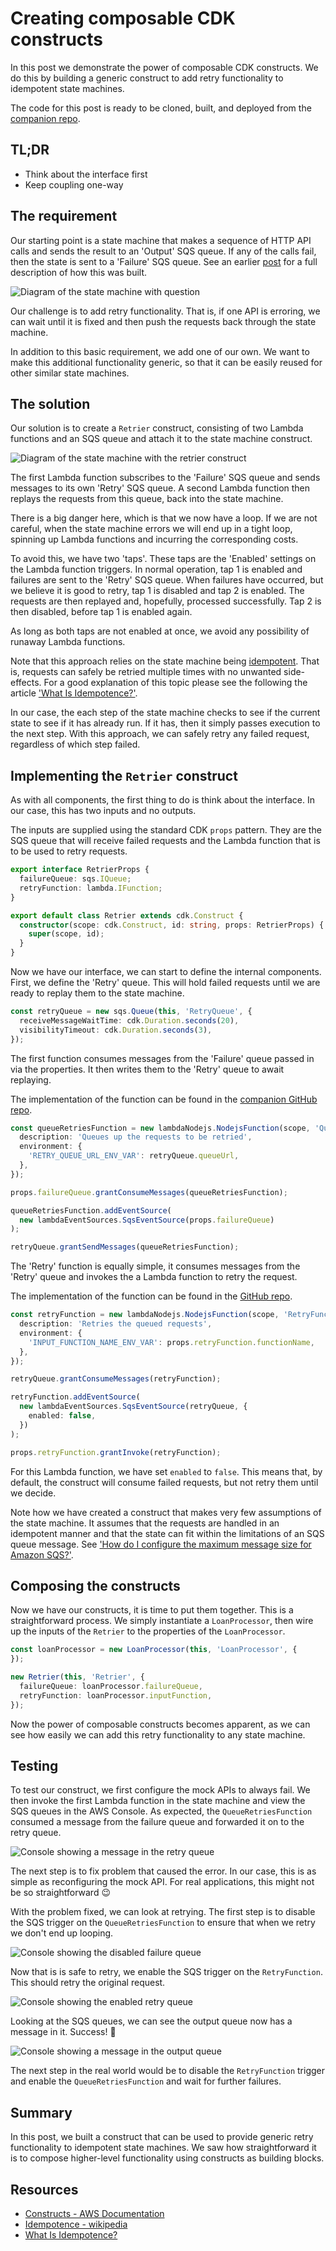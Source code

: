 # Creating composable CDK constructs

In this post we demonstrate the power of composable CDK constructs. We do this by building a generic construct to add retry functionality to idempotent state machines.

The code for this post is ready to be cloned, built, and deployed from the [companion repo](https://github.com/andybalham/blog-composable-cdk-constructs).

## TL;DR

- Think about the interface first
- Keep coupling one-way

## The requirement

Our starting point is a state machine that makes a sequence of HTTP API calls and sends the result to an 'Output' SQS queue. If any of the calls fail, then the state is sent to a 'Failure' SQS queue. See an earlier [post](https://aws.hashnode.com/building-a-state-machine-with-lambda-destinations-and-cdk) for a full description of how this was built.

![Diagram of the state machine with question](https://github.com/andybalham/blog-source-code/blob/master/blog-posts/images/composable-cdk-constructs/state-machine.png?raw=true)

Our challenge is to add retry functionality. That is, if one API is erroring, we can wait until it is fixed and then push the requests back through the state machine.

In addition to this basic requirement, we add one of our own. We want to make this additional functionality generic, so that it can be easily reused for other similar state machines.

## The solution

Our solution is to create a `Retrier` construct, consisting of two Lambda functions and an SQS queue and attach it to the state machine construct.

![Diagram of the state machine with the retrier construct](https://github.com/andybalham/blog-source-code/blob/master/blog-posts/images/composable-cdk-constructs/state-machine-with-retrier.png?raw=true)

The first Lambda function subscribes to the 'Failure' SQS queue and sends messages to its own 'Retry' SQS queue. A second Lambda function then replays the requests from this queue, back into the state machine.

There is a big danger here, which is that we now have a loop. If we are not careful, when the state machine errors we will end up in a tight loop, spinning up Lambda functions and incurring the corresponding costs.

To avoid this, we have two 'taps'. These taps are the 'Enabled' settings on the Lambda function triggers. In normal operation, tap 1 is enabled and failures are sent to the 'Retry' SQS queue. When failures have occurred, but we believe it is good to retry, tap 1 is disabled and tap 2 is enabled. The requests are then replayed and, hopefully, processed successfully. Tap 2 is then disabled, before tap 1 is enabled again.

As long as both taps are not enabled at once, we avoid any possibility of runaway Lambda functions.

Note that this approach relies on the state machine being [idempotent](https://en.wikipedia.org/wiki/Idempotence). That is, requests can safely be retried multiple times with no unwanted side-effects. For a good explanation of this topic please see the following the article ['What Is Idempotence?'](https://www.bmc.com/blogs/idempotence/).

In our case, the each step of the state machine checks to see if the current state to see if it has already run. If it has, then it simply passes execution to the next step. With this approach, we can safely retry any failed request, regardless of which step failed.

## Implementing the `Retrier` construct

As with all components, the first thing to do is think about the interface. In our case, this has two inputs and no outputs.

The inputs are supplied using the standard CDK `props` pattern. They are the SQS queue that will receive failed requests and the Lambda function that is to be used to retry requests.

```TypeScript
export interface RetrierProps {
  failureQueue: sqs.IQueue;
  retryFunction: lambda.IFunction;
}

export default class Retrier extends cdk.Construct {
  constructor(scope: cdk.Construct, id: string, props: RetrierProps) {
    super(scope, id);
  }
}
```

Now we have our interface, we can start to define the internal components. First, we define the 'Retry' queue. This will hold failed requests until we are ready to replay them to the state machine.

```TypeScript
const retryQueue = new sqs.Queue(this, 'RetryQueue', {
  receiveMessageWaitTime: cdk.Duration.seconds(20),
  visibilityTimeout: cdk.Duration.seconds(3),
});
```

The first function consumes messages from the 'Failure' queue passed in via the properties. It then writes them to the 'Retry' queue to await replaying.

The implementation of the function can be found in the [companion GitHub repo](https://github.com/andybalham/blog-composable-cdk-constructs/blob/master/src/retrier/Retrier.QueueRetriesFunction.ts).

```TypeScript
const queueRetriesFunction = new lambdaNodejs.NodejsFunction(scope, 'QueueRetriesFunction', {
  description: 'Queues up the requests to be retried',
  environment: {
    'RETRY_QUEUE_URL_ENV_VAR': retryQueue.queueUrl,
  },
});

props.failureQueue.grantConsumeMessages(queueRetriesFunction);

queueRetriesFunction.addEventSource(
  new lambdaEventSources.SqsEventSource(props.failureQueue)
);

retryQueue.grantSendMessages(queueRetriesFunction);
```

The 'Retry' function is equally simple, it consumes messages from the 'Retry' queue and invokes the a Lambda function to retry the request.

The implementation of the function can be found in the [GitHub repo](https://github.com/andybalham/blog-composable-cdk-constructs/blob/master/src/retrier/Retrier.RetryFunction.ts).

```TypeScript
const retryFunction = new lambdaNodejs.NodejsFunction(scope, 'RetryFunction', {
  description: 'Retries the queued requests',
  environment: {
    'INPUT_FUNCTION_NAME_ENV_VAR': props.retryFunction.functionName,
  },
});

retryQueue.grantConsumeMessages(retryFunction);

retryFunction.addEventSource(
  new lambdaEventSources.SqsEventSource(retryQueue, {
    enabled: false,
  })
);

props.retryFunction.grantInvoke(retryFunction);
```

For this Lambda function, we have set `enabled` to `false`. This means that, by default, the construct will consume failed requests, but not retry them until we decide.

Note how we have created a construct that makes very few assumptions of the state machine. It assumes that the requests are handled in an idempotent manner and that the state can fit within the limitations of an SQS queue message. See ['How do I configure the maximum message size for Amazon SQS?'](https://aws.amazon.com/sqs/faqs/).

## Composing the constructs

Now we have our constructs, it is time to put them together. This is a straightforward process. We simply instantiate a `LoanProcessor`, then wire up the inputs of the `Retrier` to the properties of the `LoanProcessor`.

```TypeScript
const loanProcessor = new LoanProcessor(this, 'LoanProcessor', {
});

new Retrier(this, 'Retrier', {
  failureQueue: loanProcessor.failureQueue,
  retryFunction: loanProcessor.inputFunction,
});
```

Now the power of composable constructs becomes apparent, as we can see how easily we can add this retry functionality to any state machine.

## Testing

To test our construct, we first configure the mock APIs to always fail. We then invoke the first Lambda function in the state machine and view the SQS queues in the AWS Console. As expected, the `QueueRetriesFunction` consumed a message from the failure queue and forwarded it on to the retry queue. 

![Console showing a message in the retry queue](https://github.com/andybalham/blog-source-code/blob/master/blog-posts/images/composable-cdk-constructs/message-in-retry-queue.png?raw=true)

The next step is to fix problem that caused the error. In our case, this is as simple as reconfiguring the mock API. For real applications, this might not be so straightforward 😉

With the problem fixed, we can look at retrying. The first step is to disable the SQS trigger on the `QueueRetriesFunction` to ensure that when we retry we don't end up looping.

![Console showing the disabled failure queue](https://github.com/andybalham/blog-source-code/blob/master/blog-posts/images/composable-cdk-constructs/disabled-failure-queue.png?raw=true)

Now that is is safe to retry, we enable the SQS trigger on the `RetryFunction`. This should retry the original request. 

![Console showing the enabled retry queue](https://github.com/andybalham/blog-source-code/blob/master/blog-posts/images/composable-cdk-constructs/enabled-retry-queue.png?raw=true)

Looking at the SQS queues, we can see the output queue now has a message in it. Success! 🍾

![Console showing a message in the output queue](https://github.com/andybalham/blog-source-code/blob/master/blog-posts/images/composable-cdk-constructs/message-in-output-queue.png?raw=true)

The next step in the real world would be to disable the `RetryFunction` trigger and enable the `QueueRetriesFunction` and wait for further failures.

## Summary

In this post, we built a construct that can be used to provide generic retry functionality to idempotent state machines. We saw how straightforward it is to compose higher-level functionality using constructs as building blocks.

## Resources

- [Constructs - AWS Documentation](https://docs.aws.amazon.com/cdk/v2/guide/constructs.html)
- [Idempotence - wikipedia](https://en.wikipedia.org/wiki/Idempotence)
- [What Is Idempotence?](https://www.bmc.com/blogs/idempotence/)
